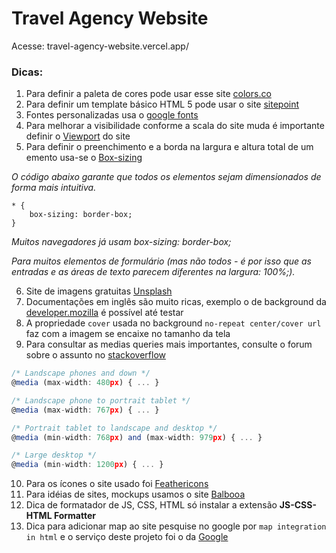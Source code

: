 # Travel Agency Website
Acesse: travel-agency-website.vercel.app/

### Dicas:

1. Para definir a paleta de cores pode usar esse site [colors.co](https://coolors.co/palettes/trending)
2. Para definir um template básico HTML 5 pode usar o site [sitepoint](https://www.sitepoint.com/a-basic-html5-template/)
3. Fontes personalizadas usa o [google fonts](https://fonts.google.com/)
4. Para melhorar a visibilidade conforme a scala do site muda é importante definir o [Viewport](https://www.w3schools.com/css/css_rwd_viewport.asp) do site
5. Para definir o preenchimento e a borda na largura e altura total de um emento usa-se o [Box-sizing](https://www.w3schools.com/css/css3_box-sizing.asp)

*O código abaixo garante que todos os elementos sejam dimensionados de forma mais intuitiva.*

```
* {
    box-sizing: border-box;
}
```

*Muitos navegadores já usam box-sizing: border-box;*

*Para muitos elementos de formulário (mas não todos - é por isso que as entradas e as áreas de texto parecem diferentes na largura: 100%;).*

6. Site de imagens gratuitas [Unsplash](https://unsplash.com/)
7. Documentações em inglês são muito ricas, exemplo o de background da [developer.mozilla](https://developer.mozilla.org/en-US/docs/Web/CSS/background) é possível até testar
8. A propriedade `cover` usada no background `no-repeat center/cover url` faz com a imagem se encaixe no tamanho da tela
9. Para consultar as medias queries mais importantes, consulte o forum sobre o assunto no [stackoverflow](https://stackoverflow.com/questions/12045893/which-are-the-most-important-media-queries-to-use-in-creating-mobile-responsive)

```javascript
/* Landscape phones and down */
@media (max-width: 480px) { ... }

/* Landscape phone to portrait tablet */
@media (max-width: 767px) { ... }

/* Portrait tablet to landscape and desktop */
@media (min-width: 768px) and (max-width: 979px) { ... }

/* Large desktop */
@media (min-width: 1200px) { ... }
```

10. Para os ícones o site usado foi [Feathericons](https://feathericons.com/)
11. Para idéias de sites, mockups usamos o site [Balbooa](http://balbooa.com/)
12. Dica de formatador de JS, CSS, HTML só instalar a extensão **JS-CSS-HTML Formatter**
13. Dica para adicionar map ao site pesquise no google por `map integration in html` e o serviço deste projeto foi o da [Google](https://developers.google.com/maps/documentation/javascript/adding-a-google-map)
